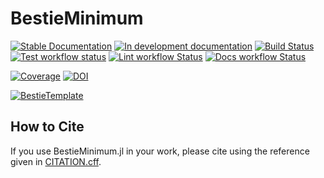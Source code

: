 # BestieMinimum

[![Stable Documentation](https://img.shields.io/badge/docs-stable-blue.svg)](https://JuliaBesties.github.io/BestieMinimum.jl/stable)
[![In development documentation](https://img.shields.io/badge/docs-dev-blue.svg)](https://JuliaBesties.github.io/BestieMinimum.jl/dev)
[![Build Status](https://github.com/JuliaBesties/BestieMinimum.jl/workflows/Test/badge.svg)](https://github.com/JuliaBesties/BestieMinimum.jl/actions)
[![Test workflow status](https://github.com/JuliaBesties/BestieMinimum.jl/actions/workflows/Test.yml/badge.svg?branch=main)](https://github.com/JuliaBesties/BestieMinimum.jl/actions/workflows/Test.yml?query=branch%3Amain)
[![Lint workflow Status](https://github.com/JuliaBesties/BestieMinimum.jl/actions/workflows/Lint.yml/badge.svg?branch=main)](https://github.com/JuliaBesties/BestieMinimum.jl/actions/workflows/Lint.yml?query=branch%3Amain)
[![Docs workflow Status](https://github.com/JuliaBesties/BestieMinimum.jl/actions/workflows/Docs.yml/badge.svg?branch=main)](https://github.com/JuliaBesties/BestieMinimum.jl/actions/workflows/Docs.yml?query=branch%3Amain)

[![Coverage](https://codecov.io/gh/JuliaBesties/BestieMinimum.jl/branch/main/graph/badge.svg)](https://codecov.io/gh/JuliaBesties/BestieMinimum.jl)
[![DOI](https://zenodo.org/badge/DOI/FIXME)](https://doi.org/FIXME)


[![BestieTemplate](https://img.shields.io/endpoint?url=https://raw.githubusercontent.com/JuliaBesties/BestieTemplate.jl/main/docs/src/assets/badge.json)](https://github.com/JuliaBesties/BestieTemplate.jl)

## How to Cite

If you use BestieMinimum.jl in your work, please cite using the reference given in [CITATION.cff](https://github.com/JuliaBesties/BestieMinimum.jl/blob/main/CITATION.cff).



